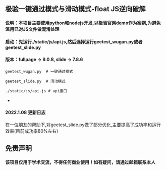 极验一键通过模式与滑动模式-float JS逆向破解
-
#### 说明：本项目主要使用python和nodejs开发,以极验官网demo作为案例,为避免滥用已对JS文件做混淆处理
#### 启动：先运行./static/js/api.js,然后选择运行geetest_wugan.py或者geetest_slide.py
#### 版本：fullpage -> 9.0.8, slide -> 7.8.6

    geetest_wugan.py  # 一键通过模式  
       
    geetest_slide.py  # 滑动模式 
    
    ./static/js/api.js # api接口 
    
-
#### 2022.1.08 更新日志
在一位朋友的帮助下,对geetest_slide.py做了部分优化,主要提高了成功率和运行效率(目前成功率80%左右)

免责声明
-
#### 该项目仅用于学术交流，不得任何商业使用！如有疑问，请通过邮箱联系本人
